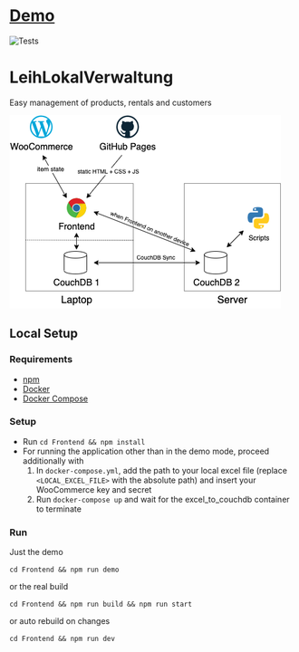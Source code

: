 # [Demo](https://leih-lokal.github.io/LeihLokalVerwaltung/demo)

![Tests](https://github.com/leih-lokal/LeihLokalVerwaltung/workflows/Test,%20Build%20and%20Deploy/badge.svg)

# LeihLokalVerwaltung

Easy management of products, rentals and customers

![Architecture](architecture.png)

## Local Setup

### Requirements

- [npm](https://github.com/npm/cli)
- [Docker](https://www.docker.com/)
- [Docker Compose](https://docs.docker.com/compose/install/)

### Setup

- Run `cd Frontend && npm install`
- For running the application other than in the demo mode, proceed additionally with 
	1. In `docker-compose.yml`, add the path to your local excel file (replace `<LOCAL_EXCEL_FILE>` with the absolute path) and insert your WooCommerce key and secret
	2. Run `docker-compose up` and wait for the excel_to_couchdb container to terminate

### Run

Just the demo

    cd Frontend && npm run demo

or the real build

    cd Frontend && npm run build && npm run start

or auto rebuild on changes

    cd Frontend && npm run dev
